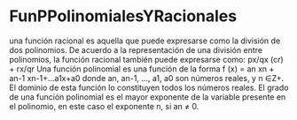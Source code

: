 # FunPPolinomialesYRacionales
una función racional es aquella que puede expresarse como la división de dos polinomios.    De acuerdo a la representación de una división entre polinomios, la función racional también puede expresarse como:      px/qx (cr)  +  rx/qr       Una función polinomial es una función de la forma f (x) = an xn + an-1 xn-1+...a1x+a0 donde an, an-1, ..., a1, a0 son números reales, y n ∈Z+. El dominio de esta función lo constituyen todos los números reales.     El grado de una función polinomial es el mayor exponente de la variable presente en el polinomio, en este caso el exponente n, si an ≠ 0.  
